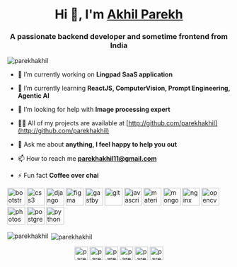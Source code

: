 <h1 align="center">Hi 👋, I'm <strong><a href="https://parekhakhil.github.io">Akhil Parekh</a></strong>
</h1>
<h3 align="center">A passionate backend developer and sometime frontend from India</h3>

<p align="left"> <img src="https://komarev.com/ghpvc/?username=parekhakhil" alt="parekhakhil" /> </p>

- 🔭 I’m currently working on **Lingpad SaaS application**

- 🌱 I’m currently learning **ReactJS, ComputerVision, Prompt Engineering, Agentic AI**

- 🤝 I’m looking for help with **Image processing expert**

- 👨‍💻 All of my projects are available at [http://github.com/parekhakhil](http://github.com/parekhakhil)

- 💬 Ask me about **anything, I feel happy to help you out**

- 📫 How to reach me **parekhakhil11@gmail.com**

- ⚡ Fun fact **Coffee over chai**

<p align="left"><img src="https://devicons.github.io/devicon/devicon.git/icons/bootstrap/bootstrap-plain.svg" alt="bootstrap" width="40" height="40"/> <img src="https://devicons.github.io/devicon/devicon.git/icons/css3/css3-original-wordmark.svg" alt="css3" width="40" height="40"/> <img src="https://devicons.github.io/devicon/devicon.git/icons/django/django-original.svg" alt="django" width="40" height="40"/> <img src="https://www.vectorlogo.zone/logos/figma/figma-icon.svg" alt="figma" width="40" height="40"/> <img src="https://www.vectorlogo.zone/logos/gatsbyjs/gatsbyjs-icon.svg" alt="gastby" width="40" height="40"/> <img src="https://www.vectorlogo.zone/logos/git-scm/git-scm-icon.svg" alt="git" width="40" height="40"/> <img src="https://devicons.github.io/devicon/devicon.git/icons/javascript/javascript-original.svg" alt="javascript" width="40" height="40"/> <img src="https://raw.githubusercontent.com/prplx/svg-logos/5585531d45d294869c4eaab4d7cf2e9c167710a9/svg/materialize.svg" alt="materialize" width="40" height="40"/> <img src="https://devicons.github.io/devicon/devicon.git/icons/mongodb/mongodb-original-wordmark.svg" alt="mongodb" width="40" height="40"/> <img src="https://devicons.github.io/devicon/devicon.git/icons/nginx/nginx-original.svg" alt="nginx" width="40" height="40"/> <img src="https://www.vectorlogo.zone/logos/opencv/opencv-icon.svg" alt="opencv" width="40" height="40"/> <img src="https://devicons.github.io/devicon/devicon.git/icons/photoshop/photoshop-plain.svg" alt="photoshop" width="40" height="40"/> <img src="https://devicons.github.io/devicon/devicon.git/icons/postgresql/postgresql-original-wordmark.svg" alt="postgresql" width="40" height="40"/> <img src="https://devicons.github.io/devicon/devicon.git/icons/python/python-original.svg" alt="python" width="40" height="40"/></p><p><img align="left" src="https://github-readme-stats.vercel.app/api/top-langs/?username=parekhakhil&layout=compact&hide=html" alt="parekhakhil" /></p>

<p>&nbsp;<img align="center" src="https://github-readme-stats.vercel.app/api?username=parekhakhil&show_icons=true" alt="parekhakhil" /></p>

<p align="center">
<a href="https://twitter.com/parekh_akhil" target="blank"><img align="center" src="https://cdn.jsdelivr.net/npm/simple-icons@3.0.1/icons/twitter.svg" alt="parekh_akhil" height="30" width="30" /></a>
<a href="https://linkedin.com/in/parekhakhil" target="blank"><img align="center" src="https://cdn.jsdelivr.net/npm/simple-icons@3.0.1/icons/linkedin.svg" alt="parekhakhil" height="30" width="30" /></a>
<a href="https://stackoverflow.com/users/parekh-akhil" target="blank"><img align="center" src="https://cdn.jsdelivr.net/npm/simple-icons@3.0.1/icons/stackoverflow.svg" alt="parekh-akhil" height="30" width="30" /></a>
<a href="https://kaggle.com/parekhakhil" target="blank"><img align="center" src="https://cdn.jsdelivr.net/npm/simple-icons@3.0.1/icons/kaggle.svg" alt="parekhakhil" height="30" width="30" /></a>
<a href="https://fb.com/parekhakhil1" target="blank"><img align="center" src="https://cdn.jsdelivr.net/npm/simple-icons@3.0.1/icons/facebook.svg" alt="parekhakhil1" height="30" width="30" /></a>
<a href="https://instagram.com/parekh_akhil" target="blank"><img align="center" src="https://cdn.jsdelivr.net/npm/simple-icons@3.0.1/icons/instagram.svg" alt="parekh_akhil" height="30" width="30" /></a>
</p>
